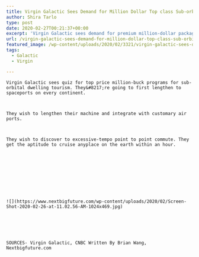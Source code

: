 ```yaml
---
title: Virgin Galactic Sees Demand for Million Dollar Top class Sub-orbital Tourism
author: Shira Tarlo
type: post
date: 2020-02-27T00:21:37+00:00
excerpt: 'Virgin Galactic sees demand for premium million-dollar packages for sub-orbital space tourism. They will first expand to spaceports on every continent. They want to expand their system and integrate with regular air ports. They want to get to high-speed point to point travel. They have the potential to fly anywhere in the world within an&hellip;'
url: /virgin-galactic-sees-demand-for-million-dollar-top-class-sub-orbital-tourism/
featured_image: /wp-content/uploads/2020/02/3321/virgin-galactic-sees-demand-for-million-dollar-top-class-sub-orbital-tourism.jpg
tags:
  - Galactic
  - Virgin

---
```

  
    Virgin Galactic sees quiz for top price million-buck programs for sub-orbital dwelling tourism. They&#8217;re going to first lengthen to spaceports on every continent.
  
  
  
    They wish to lengthen their machine and integrate with customary air ports.
  
  
  
    They wish to discover to excessive-tempo point to point commute. They get the aptitude to cruise anyplace on the earth within an hour.
  
  
  
    
  
  
  
  
  
  
    ![](https://www.nextbigfuture.com/wp-content/uploads/2020/02/Screen-Shot-2020-02-26-at-11.02.56-AM-1024x469.jpg)
  
  
  
  
  
  
    SOURCES- Virgin Galactic, CNBC Written By Brian Wang, Nextbigfuture.com
  
  
  
  
  
  
  
